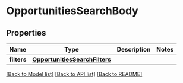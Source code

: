 # OpportunitiesSearchBody

## Properties
Name | Type | Description | Notes
------------ | ------------- | ------------- | -------------
**filters** | [**OpportunitiesSearchFilters**](OpportunitiesSearchFilters.md) |  | 

[[Back to Model list]](../README.md#documentation-for-models) [[Back to API list]](../README.md#documentation-for-api-endpoints) [[Back to README]](../README.md)

